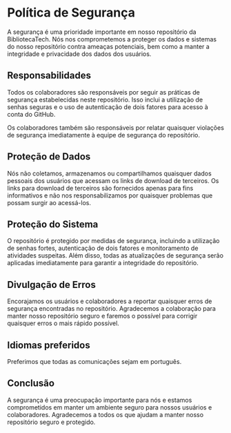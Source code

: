 # Política de Segurança
A segurança é uma prioridade importante em nosso repositório da BibliotecaTech. Nós nos comprometemos a proteger os dados e sistemas do nosso repositório contra ameaças potenciais, bem como a manter a integridade e privacidade dos dados dos usuários.

## Responsabilidades
Todos os colaboradores são responsáveis por seguir as práticas de segurança estabelecidas neste repositório. Isso inclui a utilização de senhas seguras e o uso de autenticação de dois fatores para acesso à conta do GitHub.

Os colaboradores também são responsáveis por relatar quaisquer violações de segurança imediatamente à equipe de segurança do repositório.

## Proteção de Dados
Nós não coletamos, armazenamos ou compartilhamos quaisquer dados pessoais dos usuários que acessam os links de download de terceiros. Os links para download de terceiros são fornecidos apenas para fins informativos e não nos responsabilizamos por quaisquer problemas que possam surgir ao acessá-los.

## Proteção do Sistema
O repositório é protegido por medidas de segurança, incluindo a utilização de senhas fortes, autenticação de dois fatores e monitoramento de atividades suspeitas. Além disso, todas as atualizações de segurança serão aplicadas imediatamente para garantir a integridade do repositório.

## Divulgação de Erros
Encorajamos os usuários e colaboradores a reportar quaisquer erros de segurança encontradas no repositório. Agradecemos a colaboração para manter nosso repositório seguro e faremos o possível para corrigir quaisquer erros o mais rápido possível.

## Idiomas preferidos
Preferimos que todas as comunicações sejam em português.

## Conclusão
A segurança é uma preocupação importante para nós e estamos comprometidos em manter um ambiente seguro para nossos usuários e colaboradores. Agradecemos a todos os que ajudam a manter nosso repositório seguro e protegido.
